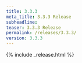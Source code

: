 ```yaml
---
title: 3.3.3
meta_title: 3.3.3 Release
subheadline: 
teaser: 3.3.3 Release
permalink: /releases/3.3.3/
version: 3.3.3
---
```


{% include _release.html %}
